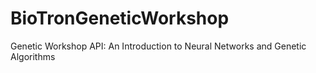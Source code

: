 # BioTronGeneticWorkshop
Genetic Workshop API: An Introduction to Neural Networks and Genetic Algorithms
